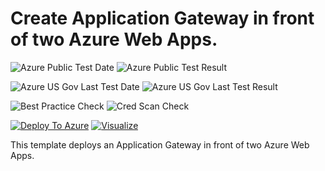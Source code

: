 # Create Application Gateway in front of two Azure Web Apps.

![Azure Public Test Date](https://azurequickstartsservice.blob.core.windows.net/badges/201-application-gateway-webapps/PublicLastTestDate.svg)
![Azure Public Test Result](https://azurequickstartsservice.blob.core.windows.net/badges/201-application-gateway-webapps/PublicDeployment.svg)

![Azure US Gov Last Test Date](https://azurequickstartsservice.blob.core.windows.net/badges/201-application-gateway-webapps/FairfaxLastTestDate.svg)
![Azure US Gov Last Test Result](https://azurequickstartsservice.blob.core.windows.net/badges/201-application-gateway-webapps/FairfaxDeployment.svg)

![Best Practice Check](https://azurequickstartsservice.blob.core.windows.net/badges/201-application-gateway-webapps/BestPracticeResult.svg)
![Cred Scan Check](https://azurequickstartsservice.blob.core.windows.net/badges/201-application-gateway-webapps/CredScanResult.svg)

[![Deploy To Azure](https://raw.githubusercontent.com/fathym-it/azure-quickstart-templates/master/1-CONTRIBUTION-GUIDE/images/deploytoazure.svg?sanitize=true)](https://portal.azure.com/#create/Microsoft.Template/uri/https%3A%2F%2Fraw.githubusercontent.com%2Ffathym-it%2Fazure-quickstart-templates%2Fmaster%2F201-application-gateway-webapps%2Fazuredeploy.json)  [![Visualize](https://raw.githubusercontent.com/fathym-it/azure-quickstart-templates/master/1-CONTRIBUTION-GUIDE/images/visualizebutton.svg?sanitize=true)](http://armviz.io/#/?load=https%3A%2F%2Fraw.githubusercontent.com%2Ffathym-it%2Fazure-quickstart-templates%2Fmaster%2F201-application-gateway-webapps%2Fazuredeploy.json)

This template deploys an Application Gateway in front of two Azure Web Apps.


